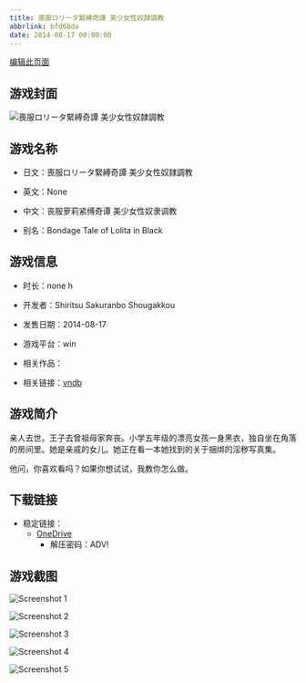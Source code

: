 ```yaml
---
title: 喪服ロリータ緊縛奇譚 美少女性奴隷調教
abbrlink: bfd6bda
date: 2014-08-17 00:00:00
---
```

[编辑此页面](https://github.com/ACG-3/ADV3-source/blob/main/source/_posts/games/%E5%96%AA%E6%9C%8D%E3%83%AD%E3%83%AA%E3%83%BC%E3%82%BF%E7%B7%8A%E7%B8%9B%E5%A5%87%E8%AD%9A%20%E7%BE%8E%E5%B0%91%E5%A5%B3%E6%80%A7%E5%A5%B4%E9%9A%B7%E8%AA%BF%E6%95%99.md)

## 游戏封面

![喪服ロリータ緊縛奇譚 美少女性奴隷調教](https://pan.timero.xyz/d/onedrive/img_lib_001/%E5%96%AA%E6%9C%8D%E3%83%AD%E3%83%AA%E3%83%BC%E3%82%BF%E7%B7%8A%E7%B8%9B%E5%A5%87%E8%AD%9A%20%E7%BE%8E%E5%B0%91%E5%A5%B3%E6%80%A7%E5%A5%B4%E9%9A%B7%E8%AA%BF%E6%95%99_cover.avif)


## 游戏名称

- 日文：喪服ロリータ緊縛奇譚 美少女性奴隷調教
- 英文：None
- 中文：丧服萝莉紧缚奇谭 美少女性奴隶调教

- 别名：Bondage Tale of Lolita in Black


## 游戏信息

- 时长：none h
- 开发者：Shiritsu Sakuranbo Shougakkou
- 发售日期：2014-08-17
- 游戏平台：win
- 相关作品：

- 相关链接：[vndb](https://vndb.org/v16001)


## 游戏简介

亲人去世。王子去曾祖母家奔丧。小学五年级的漂亮女孩一身黑衣，独自坐在角落的房间里。她是亲戚的女儿。她正在看一本她找到的关于捆绑的淫秽写真集。

他问，你喜欢看吗？如果你想试试，我教你怎么做。


## 下载链接

- 稳定链接：
    - [OneDrive](https://pan.timero.xyz/onedrive/adv_lib_001/%E5%96%AA%E6%9C%8D%E3%83%AD%E3%83%AA%E3%83%BC%E3%82%BF%E7%B7%8A%E7%B8%9B%E5%A5%87%E8%AD%9A%20%E7%BE%8E%E5%B0%91%E5%A5%B3%E6%80%A7%E5%A5%B4%E9%9A%B7%E8%AA%BF%E6%95%99)
        - 解压密码：ADV!



## 游戏截图


![Screenshot 1](https://pan.timero.xyz/d/onedrive/img_lib_001/%E5%96%AA%E6%9C%8D%E3%83%AD%E3%83%AA%E3%83%BC%E3%82%BF%E7%B7%8A%E7%B8%9B%E5%A5%87%E8%AD%9A%20%E7%BE%8E%E5%B0%91%E5%A5%B3%E6%80%A7%E5%A5%B4%E9%9A%B7%E8%AA%BF%E6%95%99_Screenshot_1.avif)

![Screenshot 2](https://pan.timero.xyz/d/onedrive/img_lib_001/%E5%96%AA%E6%9C%8D%E3%83%AD%E3%83%AA%E3%83%BC%E3%82%BF%E7%B7%8A%E7%B8%9B%E5%A5%87%E8%AD%9A%20%E7%BE%8E%E5%B0%91%E5%A5%B3%E6%80%A7%E5%A5%B4%E9%9A%B7%E8%AA%BF%E6%95%99_Screenshot_2.avif)

![Screenshot 3](https://pan.timero.xyz/d/onedrive/img_lib_001/%E5%96%AA%E6%9C%8D%E3%83%AD%E3%83%AA%E3%83%BC%E3%82%BF%E7%B7%8A%E7%B8%9B%E5%A5%87%E8%AD%9A%20%E7%BE%8E%E5%B0%91%E5%A5%B3%E6%80%A7%E5%A5%B4%E9%9A%B7%E8%AA%BF%E6%95%99_Screenshot_3.avif)

![Screenshot 4](https://pan.timero.xyz/d/onedrive/img_lib_001/%E5%96%AA%E6%9C%8D%E3%83%AD%E3%83%AA%E3%83%BC%E3%82%BF%E7%B7%8A%E7%B8%9B%E5%A5%87%E8%AD%9A%20%E7%BE%8E%E5%B0%91%E5%A5%B3%E6%80%A7%E5%A5%B4%E9%9A%B7%E8%AA%BF%E6%95%99_Screenshot_4.avif)

![Screenshot 5](https://pan.timero.xyz/d/onedrive/img_lib_001/%E5%96%AA%E6%9C%8D%E3%83%AD%E3%83%AA%E3%83%BC%E3%82%BF%E7%B7%8A%E7%B8%9B%E5%A5%87%E8%AD%9A%20%E7%BE%8E%E5%B0%91%E5%A5%B3%E6%80%A7%E5%A5%B4%E9%9A%B7%E8%AA%BF%E6%95%99_Screenshot_5.avif)

